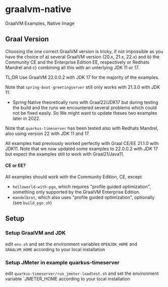 # graalvm-native
GraalVM Examples, Native Image

## Graal Version
Choosing the one correct GraalVM version is tricky, if not impossible as you have the choice of a) several GraalVM version (20.x, 21.x, 22.x) and b) the Community CE and the Enterprise Edition EE, respectively or Redhats Mandrel and c) combining all this with an unterlying JDK 11 or 17. 

TL;DR Use GraalVM 22.0.0.2 with JDK 17 for the majority of the examples.

Note that `spring-boot-greetingserver` still only works with 21.3.0 with JDK 11:
* Spring Native theoretically runs with Graal22/JDK17 but during testing the build and the runs we encountered several problems which could not be fixed easily. So 
We might want to update theses two examples later in 2022.

Note that `quarkus-timeserver` has been tested also with Redhats Mandrel, also using version 22 with JDK 11 and 17.

All examples had previously worked perfectly with Graal CE/EE 21.1.0 with JDK11. Note that we now updated some examples to 22.0.0.2 with JDK 17 but expect the examples still to work with Graal21/Java11.

#### CE or EE?
All examples should work with the Community Edition, CE, except 
* `helloworld-with-pgo`, which requires "profile guided optimization", something only supported by the GraalVM Enterprise Edition. 
* `mandelbrot`, which also uses "profile guided optimization", optionally (see `build_pgo.sh`)

## Setup
### Setup GraalVM and JDK
edit `env.sh` and set the environment variables `OPENJDK_HOME` and `GRAALVM_HOME` according to your local installation

### Setup JMeter in example quarkus-timeserver
edit `quarkus-timeserver/run_jmeter-loadtest.sh` and set the environment variable `JMETER_HOME according to your local installation
